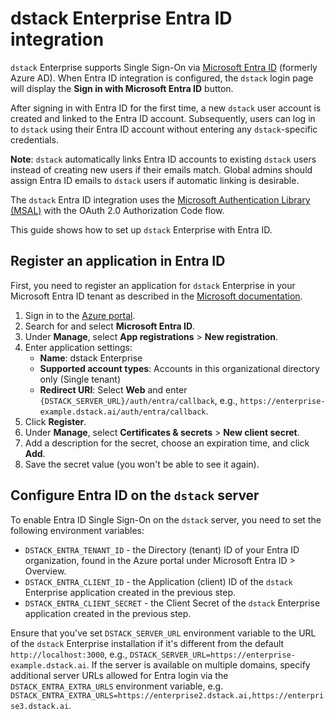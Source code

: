 # dstack Enterprise Entra ID integration

`dstack` Enterprise supports Single Sign-On via [Microsoft Entra ID](https://www.microsoft.com/en-us/security/business/identity-access/microsoft-entra-id) (formerly Azure AD). When Entra ID integration is configured, the `dstack` login page will display the **Sign in with Microsoft Entra ID** button.

After signing in with Entra ID for the first time, a new `dstack` user account is created and linked to the Entra ID account. Subsequently, users can log in to `dstack` using their Entra ID account without entering any `dstack`-specific credentials.

**Note**: `dstack` automatically links Entra ID accounts to existing `dstack` users instead of creating new users if their emails match. Global admins should assign Entra ID emails to `dstack` users if automatic linking is desirable.

The `dstack` Entra ID integration uses the [Microsoft Authentication Library (MSAL)](https://learn.microsoft.com/en-us/azure/active-directory/develop/msal-overview) with the OAuth 2.0 Authorization Code flow.

This guide shows how to set up `dstack` Enterprise with Entra ID.

## Register an application in Entra ID

First, you need to register an application for `dstack` Enterprise in your Microsoft Entra ID tenant as described in the [Microsoft documentation](https://learn.microsoft.com/en-us/azure/active-directory/develop/quickstart-register-app).

1. Sign in to the [Azure portal](https://portal.azure.com).
2. Search for and select **Microsoft Entra ID**.
3. Under **Manage**, select **App registrations** > **New registration**.
4. Enter application settings:
    * **Name**: dstack Enterprise
    * **Supported account types**: Accounts in this organizational directory only (Single tenant)
    * **Redirect URI**: Select **Web** and enter `{DSTACK_SERVER_URL}/auth/entra/callback`, e.g., `https://enterprise-example.dstack.ai/auth/entra/callback`.
5. Click **Register**.
6. Under **Manage**, select **Certificates & secrets** > **New client secret**.
7. Add a description for the secret, choose an expiration time, and click **Add**.
8. Save the secret value (you won't be able to see it again).

## Configure Entra ID on the `dstack` server

To enable Entra ID Single Sign-On on the `dstack` server, you need to set the following environment variables:

* `DSTACK_ENTRA_TENANT_ID` - the Directory (tenant) ID of your Entra ID organization, found in the Azure portal under Microsoft Entra ID > Overview.
* `DSTACK_ENTRA_CLIENT_ID` - the Application (client) ID of the `dstack` Enterprise application created in the previous step.
* `DSTACK_ENTRA_CLIENT_SECRET` - the Client Secret of the `dstack` Enterprise application created in the previous step.

Ensure that you've set `DSTACK_SERVER_URL` environment variable to the URL of the `dstack` Enterprise installation if it's different from the default `http://localhost:3000`, e.g., `DSTACK_SERVER_URL=https://enterprise-example.dstack.ai`. If the server is available on multiple domains, specify additional server URLs allowed for Entra login via the `DSTACK_ENTRA_EXTRA_URLS` environment variable, e.g. `DSTACK_ENTRA_EXTRA_URLS=https://enterprise2.dstack.ai,https://enterprise3.dstack.ai`.
